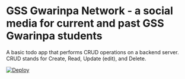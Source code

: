 # GSS Gwarinpa Network - a social media for current and past GSS Gwarinpa students
A basic todo app that performs CRUD operations on a backend server. CRUD stands for Create, Read, Update (edit), and Delete. 

[![Deploy](https://www.herokucdn.com/deploy/button.svg)](https://heroku.com/deploy)

